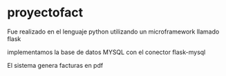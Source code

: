# proyectofact

Fue realizado en el lenguaje python utilizando un microframework llamado flask

implementamos la base de datos MYSQL con el conector flask-mysql

El sistema genera facturas en pdf 


